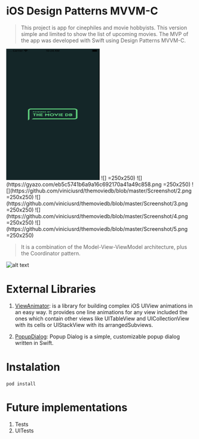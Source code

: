 # iOS Design Patterns MVVM-C 
> This project is app for cinephiles and movie hobbyists. This version simple and limited to show the list of upcoming movies. The MVP of the app was developed with Swift using Design Patterns MVVM-C.

<img src="https://github.com/viniciusrd/themoviedb/blob/master/Screenshot/1.png" width="250" height="350">
![] =250x250)
![](https://gyazo.com/eb5c5741b6a9a16c692170a41a49c858.png =250x250)
![](https://github.com/viniciusrd/themoviedb/blob/master/Screenshot/2.png =250x250)
![](https://github.com/viniciusrd/themoviedb/blob/master/Screenshot/3.png =250x250)
![](https://github.com/viniciusrd/themoviedb/blob/master/Screenshot/4.png =250x250)
![](https://github.com/viniciusrd/themoviedb/blob/master/Screenshot/5.png =250x250)

> It is a combination of the Model-View-ViewModel architecture, plus the Coordinator pattern.

![alt text](https://miro.medium.com/max/3254/1*d1DXDtaoZVm8J-exVOkSOw.png)

# External Libraries 
1. [ViewAnimator](https://github.com/marcosgriselli/ViewAnimator): is a library for building complex iOS UIView animations in an easy way. It provides one line animations for any view included the ones which contain other views like UITableView and UICollectionView with its cells or UIStackView with its arrangedSubviews.

2. [PopupDialog](https://github.com/Orderella/PopupDialog): Popup Dialog is a simple, customizable popup dialog written in Swift.

# Instalation 
```
pod install
```

# Future implementations

1. Tests
2. UITests